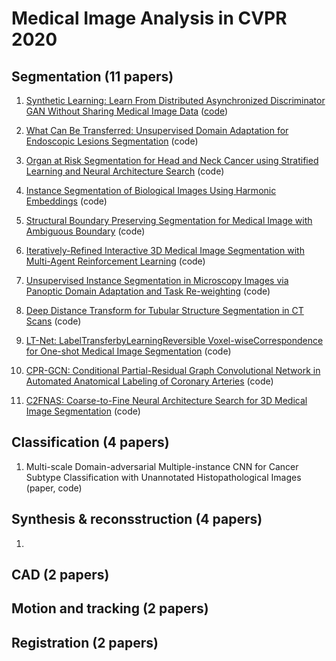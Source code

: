# Medical Image Analysis in CVPR 2020


## Segmentation (11 papers)
1. [Synthetic Learning: Learn From Distributed Asynchronized Discriminator GAN Without Sharing Medical Image Data](https://arxiv.org/pdf/2006.00080.pdf) ([code](https://github.com/tommy-qichang/AsynDGAN))

2. [What Can Be Transferred: Unsupervised Domain Adaptation for Endoscopic Lesions Segmentation](https://arxiv.org/pdf/2004.11500.pdf) (code)

3. [Organ at Risk Segmentation for Head and Neck Cancer using Stratified Learning and Neural Architecture Search](https://arxiv.org/pdf/2004.08426.pdf) (code)

4. [Instance Segmentation of Biological Images Using Harmonic Embeddings](https://arxiv.org/pdf/1904.05257.pdf) (code)

5. [Structural Boundary Preserving Segmentation for Medical Image with Ambiguous Boundary](https://openaccess.thecvf.com/content_CVPR_2020/papers/Lee_Structure_Boundary_Preserving_Segmentation_for_Medical_Image_With_Ambiguous_Boundary_CVPR_2020_paper.pdf) (code)

6. [Iteratively-Refined Interactive 3D Medical Image Segmentation with Multi-Agent Reinforcement Learning](https://openaccess.thecvf.com/content_CVPR_2020/papers/Liao_Iteratively-Refined_Interactive_3D_Medical_Image_Segmentation_With_Multi-Agent_Reinforcement_Learning_CVPR_2020_paper.pdf) (code)

7. [Unsupervised Instance Segmentation in Microscopy Images via Panoptic Domain Adaptation and Task Re-weighting](https://arxiv.org/pdf/2005.02066.pdf) (code)

8. [Deep Distance Transform for Tubular Structure Segmentation in CT Scans](https://arxiv.org/pdf/1912.03383.pdf) (code)

9. [LT-Net: LabelTransferbyLearningReversible Voxel-wiseCorrespondence for One-shot Medical Image Segmentation](https://arxiv.org/pdf/2003.07072.pdf) (code)

10. [CPR-GCN: Conditional Partial-Residual Graph Convolutional Network in Automated Anatomical Labeling of Coronary Arteries](https://openaccess.thecvf.com/content_CVPR_2020/papers/Yang_CPR-GCN_Conditional_Partial-Residual_Graph_Convolutional_Network_in_Automated_Anatomical_Labeling_CVPR_2020_paper.pdf) (code)

11. [C2FNAS: Coarse-to-Fine Neural Architecture Search for 3D Medical Image Segmentation](https://openaccess.thecvf.com/content_CVPR_2020/papers/Yu_C2FNAS_Coarse-to-Fine_Neural_Architecture_Search_for_3D_Medical_Image_Segmentation_CVPR_2020_paper.pdf) (code)

## Classification (4 papers)
1. Multi-scale Domain-adversarial Multiple-instance CNN for Cancer Subtype Classification with Unannotated Histopathological Images (paper, code)


## Synthesis & reconsstruction (4 papers)
1. 

## CAD (2 papers)

## Motion and tracking (2 papers)

## Registration (2 papers)
